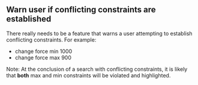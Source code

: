 ## Warn user if conflicting constraints are established

There really needs to be a feature that warns a user attempting to establish conflicting constraints.
For example:   

 -  change force min 1000   
 -  change force max 900   
   
Note:  At the conclusion of a search with conflicting constraints, it is likely that **both** max and min constraints will be violated and highlighted.

